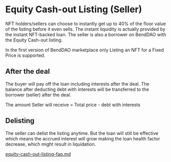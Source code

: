 # Equity Cash-out Listing (Seller)

NFT holders/sellers can choose to instantly get up to 40% of the floor value of the listing before it even sells. The instant liquidity is actually provided by the instant NFT-backed loan. The seller is also a borrower on BendDAO with the Equity Cash-out listing.

In the first version of BendDAO marketplace only Listing an NFT for a Fixed Price is supported.

## After the deal

The buyer will pay off the loan including interests after the deal. The balance after deducting debt with interests will be transferred to the borrower (seller) after the deal.&#x20;

The amount Seller will receive = Total price - debt with interests  &#x20;

## Delisting

The seller can delist the listing anytime. But the loan will still be effective which means the accrued interest will grow making the loan health factor decrease, which might result in liquidation.&#x20;



[equity-cash-out-listing-faq.md](../faq/equity-cash-out-listing-faq.md "mention")

[ ](../faq/equity-cash-out-listing-faq.md)
